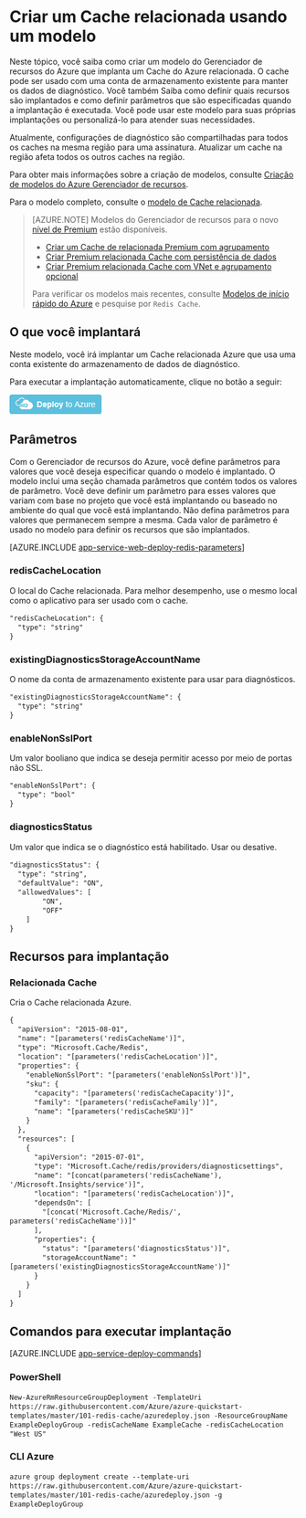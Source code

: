 <properties 
    pageTitle="Provisionar um Cache relacionada | Microsoft Azure" 
    description="Use o modelo do Gerenciador de recursos do Azure para implantar um Cache do Azure relacionada." 
    services="app-service" 
    documentationCenter="" 
    authors="steved0x" 
    manager="douge" 
    editor=""/>

<tags 
    ms.service="cache" 
    ms.workload="web" 
    ms.tgt_pltfrm="cache-redis" 
    ms.devlang="na" 
    ms.topic="article" 
    ms.date="09/27/2016" 
    ms.author="sdanie"/>

# <a name="create-a-redis-cache-using-a-template"></a>Criar um Cache relacionada usando um modelo

Neste tópico, você saiba como criar um modelo do Gerenciador de recursos do Azure que implanta um Cache do Azure relacionada. O cache pode ser usado com uma conta de armazenamento existente para manter os dados de diagnóstico. Você também Saiba como definir quais recursos são implantados e como definir parâmetros que são especificadas quando a implantação é executada. Você pode usar este modelo para suas próprias implantações ou personalizá-lo para atender suas necessidades.

Atualmente, configurações de diagnóstico são compartilhadas para todos os caches na mesma região para uma assinatura. Atualizar um cache na região afeta todos os outros caches na região.

Para obter mais informações sobre a criação de modelos, consulte [Criação de modelos do Azure Gerenciador de recursos](../resource-group-authoring-templates.md).

Para o modelo completo, consulte o [modelo de Cache relacionada](https://github.com/Azure/azure-quickstart-templates/blob/master/101-redis-cache/azuredeploy.json).

>[AZURE.NOTE] Modelos do Gerenciador de recursos para o novo [nível de Premium](cache-premium-tier-intro.md) estão disponíveis. 
>
>-    [Criar um Cache de relacionada Premium com agrupamento](https://azure.microsoft.com/documentation/templates/201-redis-premium-cluster-diagnostics/)
>-    [Criar Premium relacionada Cache com persistência de dados](https://azure.microsoft.com/documentation/templates/201-redis-premium-persistence/)
>-    [Criar Premium relacionada Cache com VNet e agrupamento opcional](https://azure.microsoft.com/documentation/templates/201-redis-premium-vnet-cluster-diagnostics/)
>
>Para verificar os modelos mais recentes, consulte [Modelos de início rápido do Azure](https://azure.microsoft.com/documentation/templates/) e pesquise por `Redis Cache`.

## <a name="what-you-will-deploy"></a>O que você implantará

Neste modelo, você irá implantar um Cache relacionada Azure que usa uma conta existente do armazenamento de dados de diagnóstico.

Para executar a implantação automaticamente, clique no botão a seguir:

[![Implantar para o Azure](./media/cache-redis-cache-arm-provision/deploybutton.png)](https://portal.azure.com/#create/Microsoft.Template/uri/https%3A%2F%2Fraw.githubusercontent.com%2FAzure%2Fazure-quickstart-templates%2Fmaster%2F101-redis-cache%2Fazuredeploy.json)

## <a name="parameters"></a>Parâmetros

Com o Gerenciador de recursos do Azure, você define parâmetros para valores que você deseja especificar quando o modelo é implantado. O modelo inclui uma seção chamada parâmetros que contém todos os valores de parâmetro.
Você deve definir um parâmetro para esses valores que variam com base no projeto que você está implantando ou baseado no ambiente do qual que você está implantando. Não defina parâmetros para valores que permanecem sempre a mesma. Cada valor de parâmetro é usado no modelo para definir os recursos que são implantados. 


[AZURE.INCLUDE [app-service-web-deploy-redis-parameters](../../includes/cache-deploy-parameters.md)]

### <a name="rediscachelocation"></a>redisCacheLocation

O local do Cache relacionada. Para melhor desempenho, use o mesmo local como o aplicativo para ser usado com o cache.

    "redisCacheLocation": {
      "type": "string"
    }

### <a name="existingdiagnosticsstorageaccountname"></a>existingDiagnosticsStorageAccountName

O nome da conta de armazenamento existente para usar para diagnósticos. 

    "existingDiagnosticsStorageAccountName": {
      "type": "string"
    }

### <a name="enablenonsslport"></a>enableNonSslPort

Um valor booliano que indica se deseja permitir acesso por meio de portas não SSL.

    "enableNonSslPort": {
      "type": "bool"
    }

### <a name="diagnosticsstatus"></a>diagnosticsStatus

Um valor que indica se o diagnóstico está habilitado. Usar ou desative.

    "diagnosticsStatus": {
      "type": "string",
      "defaultValue": "ON",
      "allowedValues": [
            "ON",
            "OFF"
        ]
    }
    
## <a name="resources-to-deploy"></a>Recursos para implantação

### <a name="redis-cache"></a>Relacionada Cache

Cria o Cache relacionada Azure.

    {
      "apiVersion": "2015-08-01",
      "name": "[parameters('redisCacheName')]",
      "type": "Microsoft.Cache/Redis",
      "location": "[parameters('redisCacheLocation')]",
      "properties": {
        "enableNonSslPort": "[parameters('enableNonSslPort')]",
        "sku": {
          "capacity": "[parameters('redisCacheCapacity')]",
          "family": "[parameters('redisCacheFamily')]",
          "name": "[parameters('redisCacheSKU')]"
        }
      },
      "resources": [
        {
          "apiVersion": "2015-07-01",
          "type": "Microsoft.Cache/redis/providers/diagnosticsettings",
          "name": "[concat(parameters('redisCacheName'), '/Microsoft.Insights/service')]",
          "location": "[parameters('redisCacheLocation')]",
          "dependsOn": [
            "[concat('Microsoft.Cache/Redis/', parameters('redisCacheName'))]"
          ],
          "properties": {
            "status": "[parameters('diagnosticsStatus')]",
            "storageAccountName": "[parameters('existingDiagnosticsStorageAccountName')]"
          }
        }
      ]
    }



## <a name="commands-to-run-deployment"></a>Comandos para executar implantação

[AZURE.INCLUDE [app-service-deploy-commands](../../includes/app-service-deploy-commands.md)] 

### <a name="powershell"></a>PowerShell

    New-AzureRmResourceGroupDeployment -TemplateUri https://raw.githubusercontent.com/Azure/azure-quickstart-templates/master/101-redis-cache/azuredeploy.json -ResourceGroupName ExampleDeployGroup -redisCacheName ExampleCache -redisCacheLocation "West US"

### <a name="azure-cli"></a>CLI Azure

    azure group deployment create --template-uri https://raw.githubusercontent.com/Azure/azure-quickstart-templates/master/101-redis-cache/azuredeploy.json -g ExampleDeployGroup


